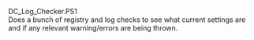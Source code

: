 DC_Log_Checker.PS1  
Does a bunch of registry and log checks to see what current settings are and if any relevant warning/errors are being thrown.

